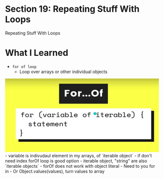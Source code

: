 # Section 19:  Repeating Stuff With Loops
Repeating Stuff With Loops

# What I Learned

- `for of loop`
    - Loop over arrays or other individual objects
<img src="forOf.JPG" alt="alt text" width="600"/>
    - variable is indivudaul element in my arrays, of `iterable object`
    - if don't need index forOf loop is good option
    - iterable object, "string" are also `iterable objects`
    - forOf does not work with object literal
        - Need to you for in
        - Or Object.values(values), turn values to array